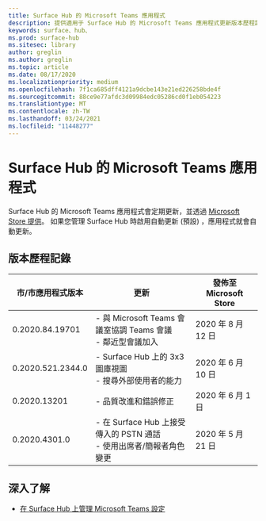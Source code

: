 ```yaml
---
title: Surface Hub 的 Microsoft Teams 應用程式
description: 提供適用于 Surface Hub 的 Microsoft Teams 應用程式更新版本歷程記錄
keywords: surface、hub、
ms.prod: surface-hub
ms.sitesec: library
author: greglin
ms.author: greglin
ms.topic: article
ms.date: 08/17/2020
ms.localizationpriority: medium
ms.openlocfilehash: 7f1ca685dff4121a9dcbe143e21ed226258bde4f
ms.sourcegitcommit: 88ce9e77afdc3d09984edc05286cd0f1eb054223
ms.translationtype: MT
ms.contentlocale: zh-TW
ms.lasthandoff: 03/24/2021
ms.locfileid: "11448277"
---
```

# <a name="microsoft-teams-app-for-surface-hub"></a>Surface Hub 的 Microsoft Teams 應用程式 

Surface Hub 的 Microsoft Teams 應用程式會定期更新，並透過 [Microsoft Store 提供](https://www.microsoft.com/store/apps/windows)。 如果您管理 Surface Hub 時啟用自動更新 (預設) ，應用程式就會自動更新。
 

## <a name="version-history"></a>版本歷程記錄
| 市/市應用程式版本 | 更新                                                                                         | 發佈至 Microsoft Store |
| --------------------- | --------------------------------------------------------------------------------------------------- | -------------------------------- |
| 0.2020.84.19701       | - 與 Microsoft Teams 會議室協調 Teams 會議 <br> - 鄰近型會議加入                            | 2020 年 8 月 12 日<br>            |
| 0.2020.521.2344.0     | - Surface Hub 上的 3x3 圖庫視圖<br>- 搜尋外部使用者的能力                         | 2020 年 6 月 10 日<br>            |
| 0.2020.13201          | - 品質改進和錯誤修正                                                                | 2020 年 6 月 1 日<br>          |
| 0.2020.4301.0         | - 在 Surface Hub 上接受傳入的 PSTN 通話<br>- 使用出席者/簡報者角色變更            | 2020 年 5 月 21 日                     |

## <a name="learn-more"></a>深入了解

- [在 Surface Hub 上管理 Microsoft Teams 設定](https://docs.microsoft.com/microsoftteams/rooms/surface-hub-manage-config)